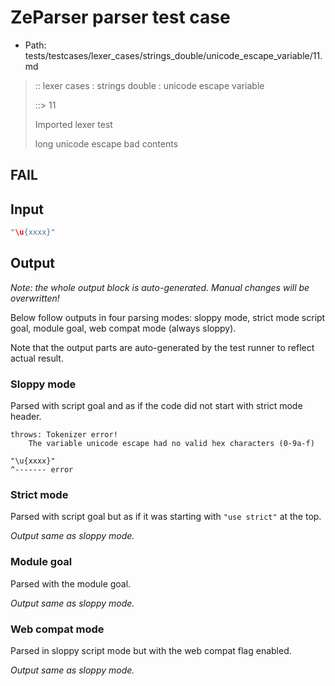 # ZeParser parser test case

- Path: tests/testcases/lexer_cases/strings_double/unicode_escape_variable/11.md

> :: lexer cases : strings double : unicode escape variable
>
> ::> 11
>
> Imported lexer test
>
> long unicode escape bad contents

## FAIL

## Input

`````js
"\u{xxxx}"
`````

## Output

_Note: the whole output block is auto-generated. Manual changes will be overwritten!_

Below follow outputs in four parsing modes: sloppy mode, strict mode script goal, module goal, web compat mode (always sloppy).

Note that the output parts are auto-generated by the test runner to reflect actual result.

### Sloppy mode

Parsed with script goal and as if the code did not start with strict mode header.

`````
throws: Tokenizer error!
    The variable unicode escape had no valid hex characters (0-9a-f)

"\u{xxxx}"
^------- error
`````

### Strict mode

Parsed with script goal but as if it was starting with `"use strict"` at the top.

_Output same as sloppy mode._

### Module goal

Parsed with the module goal.

_Output same as sloppy mode._

### Web compat mode

Parsed in sloppy script mode but with the web compat flag enabled.

_Output same as sloppy mode._
